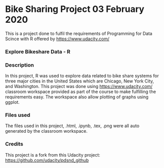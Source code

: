 # Bike Sharing Project 03 February 2020

This is a project done to fulfil the requirements of Programming for Data Scince with R offered by https://www.udacity.com/


### Explore Bikeshare Data - R


### Description
In this project, R was used to explore data related to bike share systems for three major cities in the United States which are Chicago, New York City, and Washington. 
This project was done using https://www.udacity.com/ classroom workspace provided as part of the course to make fulfilling the requirements easy.
The workspace also allow plotting of graphs using ggplot.

### Files used
The files used in this project, .html, .ipynb, .tex, .png were all auto generated by the classroom workspace.

### Credits
This project is a fork from this Udacity project: https://github.com/udacity/pdsnd_github

